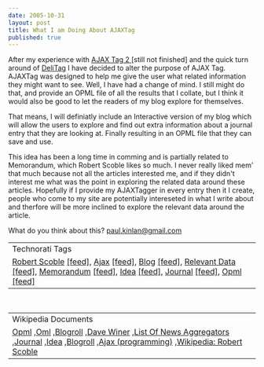 ```yaml
---
date: 2005-10-31
layout: post
title: What I am Doing About AJAXTag
published: true
---
```

After my experience with <a href="http://www.kinlan.co.uk/AjaxExperiments/AjaxTag2">AJAX Tag 2 </a>[still not finished] and the quick turn around of <a href="http://www.kinlan.co.uk/AjaxExperiments/DeliTag">DeliTag</a> I have decided to alter the purpose of AJAX Tag.  AJAXTag was designed to help me give the user what related information they might want to see.  Well, I have had a change of mind.  I still might do that, and provide an OPML file of all the results that I collate, but I think it would also be good to let the readers of my blog explore for themselves.  <p />That means, I will definiatly include an Interactive version of my blog which will allow the users to explore and find out extra information about a journal entry that they are looking at.  Finally resulting in an OPML file that they can save and use.<p />This idea has been a long time in comming and is partially related to Memorandum, which Robert Scoble likes so much.  I never really liked mem' that much because not all the articles interested me, and if they didn't interest me what was the point in exploring the related data around these articles.  Hopefully if I provide my AJAXTagger in every entry then it I create, people who come to my site are potentially intereseted in what I write about and therfore will be more inclined to explore the relevant data around the article.<p />What do you think about this?  <a href="mailto:%20paul.kinlan@gmail.com">paul.kinlan@gmail.com</a><p /><table class="TechnoratiHead TagHeader">
<tr><td>Technorati Tags</td></tr>
<tr class="Technorati"><td>
<a href="http://www.technorati.com/tag/Robert%20Scoble" class="Tag" rel="tag">Robert Scoble</a> <a href="http://feeds.technorati.com/feed/posts/tag/Robert%20Scoble" class="Tag">[feed]</a>, <a href="http://www.technorati.com/tag/Ajax" class="Tag" rel="tag">Ajax</a> <a href="http://feeds.technorati.com/feed/posts/tag/Ajax" class="Tag">[feed]</a>, <a href="http://www.technorati.com/tag/Blog" class="Tag" rel="tag">Blog</a> <a href="http://feeds.technorati.com/feed/posts/tag/Blog" class="Tag">[feed]</a>, <a href="http://www.technorati.com/tag/Relevant%20Data" class="Tag" rel="tag">Relevant Data</a> <a href="http://feeds.technorati.com/feed/posts/tag/Relevant%20Data" class="Tag">[feed]</a>, <a href="http://www.technorati.com/tag/Memorandum" class="Tag" rel="tag">Memorandum</a> <a href="http://feeds.technorati.com/feed/posts/tag/Memorandum" class="Tag">[feed]</a>, <a href="http://www.technorati.com/tag/Idea" class="Tag" rel="tag">Idea</a> <a href="http://feeds.technorati.com/feed/posts/tag/Idea" class="Tag">[feed]</a>, <a href="http://www.technorati.com/tag/Journal" class="Tag" rel="tag">Journal</a> <a href="http://feeds.technorati.com/feed/posts/tag/Journal" class="Tag">[feed]</a>, <a href="http://www.technorati.com/tag/Opml" class="Tag" rel="tag">Opml</a> <a href="http://feeds.technorati.com/feed/posts/tag/Opml" class="Tag">[feed]</a>
</td></tr>
</table><br /><table class="TechnoratiHead TagHeader">
<tr><td>Wikipedia Documents</td></tr>
<tr class="Technorati"><td>
<a href="http://en.wikipedia.org/wiki/OPML">Opml</a> ,<a href="http://en.wikipedia.org/wiki/OML">Oml</a> ,<a href="http://en.wikipedia.org/wiki/Blogroll">Blogroll</a> ,<a href="http://en.wikipedia.org/wiki/Dave_Winer">Dave Winer</a> ,<a href="http://en.wikipedia.org/wiki/List_of_news_aggregators">List Of News Aggregators</a> ,<a href="http://en.wikipedia.org/wiki/Journal">Journal</a> ,<a href="http://en.wikipedia.org/wiki/Idea">Idea</a> ,<a href="http://en.wikipedia.org/wiki/Blogroll">Blogroll</a> ,<a href="http://en.wikipedia.org/wiki/Ajax_(programming)">Ajax (programming)</a> ,<a href="http://en.wikipedia.org/wiki/Robert_Scoble">Wikipedia: Robert Scoble</a>
</td></tr>
</table><div class="blogger-post-footer"><img class="posterous_download_image" src="https://blogger.googleusercontent.com/tracker/8109338-113079912124781892?l=www.kinlan.co.uk%2Findex.html" height="1" alt="" width="1" /></div>

